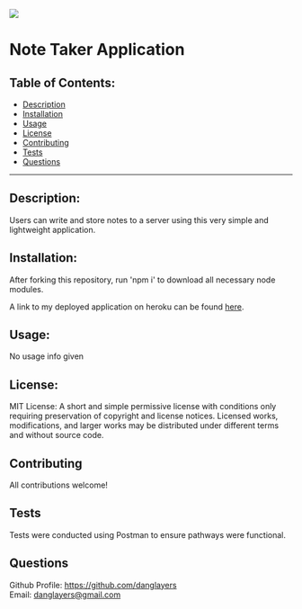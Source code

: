   ![](https://img.shields.io/badge/License-MIT-yellow.svg)
  

# Note Taker Application

## Table of Contents:

* [Description](#description)
* [Installation](#installation)
* [Usage](#usage)
* [License](#license)
* [Contributing](#contributing)
* [Tests](#tests)
* [Questions](#questions)


---

## Description:
Users can write and store notes to a server using this very simple and lightweight application. 

## Installation:
After forking this repository, run 'npm i' to download all necessary node modules. 

A link to my deployed application on heroku can be found [here](https://shielded-harbor-35021.herokuapp.com/notes/).

## Usage:
No usage info given

## License:



MIT License: A short and simple permissive license with conditions only requiring preservation of copyright and license notices. Licensed works, modifications, and larger works may be distributed under different terms and without source code.
    



## Contributing 
All contributions welcome!
## Tests
Tests were conducted using Postman to ensure pathways were functional.
## Questions
Github Profile: <https://github.com/danglayers> <br> 
Email: <danglayers@gmail.com>
 